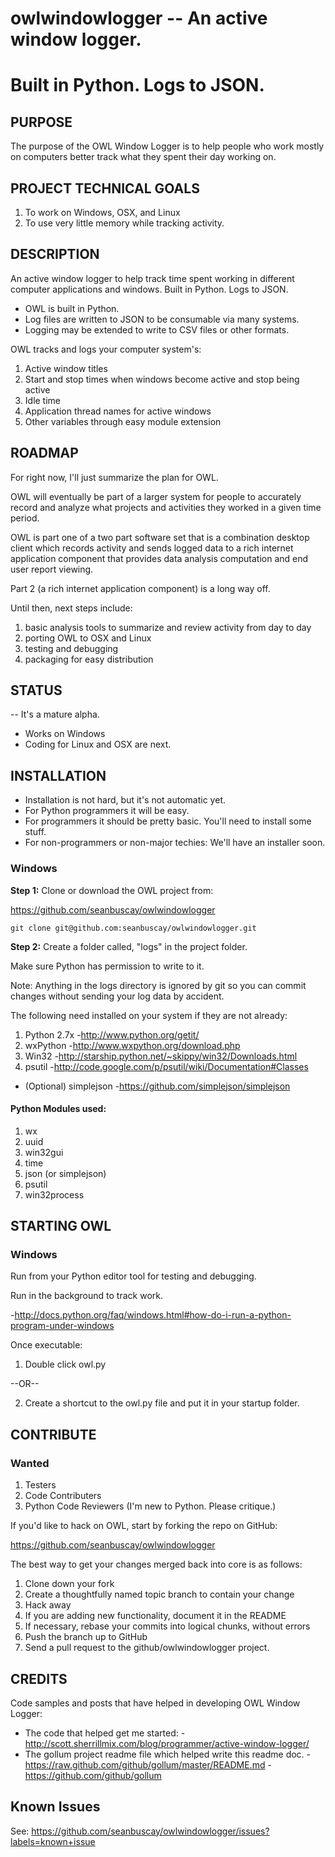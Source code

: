 # owlwindowlogger -- An active window logger. 
Built in Python. Logs to JSON.
=============================================================================

## PURPOSE

The purpose of the OWL Window Logger is to help people who work mostly on 
computers better track what they spent their day working on.

## PROJECT TECHNICAL GOALS

1. To work on Windows, OSX, and Linux
2. To use very little memory while tracking activity. 

## DESCRIPTION

An active window logger to help track time spent working in different 
computer applications and windows. Built in Python. Logs to JSON.

* OWL is built in Python.
* Log files are written to JSON to be consumable via many systems.
* Logging may be extended to write to CSV files or other formats.

OWL tracks and logs your computer system's:

1. Active window titles
2. Start and stop times when windows become active and stop being active
3. Idle time
4. Application thread names for active windows
5. Other variables through easy module extension

## ROADMAP

For right now, I'll just summarize the plan for OWL.

OWL will eventually be part of a larger system for people to accurately record 
and analyze what projects and activities they worked in a given time period.  

OWL is part one of a two part software set that is a combination desktop client 
which records activity and sends logged data to a rich internet application 
component that provides data analysis computation and end user report viewing.

Part 2 (a rich internet application component) is a long way off.    

Until then, next steps include:

1. basic analysis tools to summarize and review activity from day to day
2. porting OWL to OSX and Linux
3. testing and debugging
4. packaging for easy distribution

## STATUS

-- It's a mature alpha.

* Works on Windows
* Coding for Linux and OSX are next.

## INSTALLATION

* Installation is not hard, but it's not automatic yet.  
* For Python programmers it will be easy.  
* For programmers it should be pretty basic.  You'll need to install some stuff.
* For non-programmers or non-major techies: We'll have an installer soon.

### Windows

**Step 1:** Clone or download the OWL project from: 

https://github.com/seanbuscay/owlwindowlogger

    git clone git@github.com:seanbuscay/owlwindowlogger.git
    
**Step 2:** Create a folder called, "logs" in the project folder.  

Make sure Python has permission to write to it.

Note: Anything in the logs directory is ignored by git so you can commit changes
without sending your log data by accident.  

The following need installed on your system if they are not already:

1. Python 2.7x  -http://www.python.org/getit/
2. wxPython -http://www.wxpython.org/download.php
3. Win32 -http://starship.python.net/~skippy/win32/Downloads.html
4. psutil -http://code.google.com/p/psutil/wiki/Documentation#Classes

* (Optional) simplejson -https://github.com/simplejson/simplejson

#### Python Modules used:

1. wx
1. uuid
1. win32gui
1. time
1. json (or simplejson)
1. psutil
1. win32process

## STARTING OWL

### Windows

Run from your Python editor tool for testing and debugging.

Run in the background to track work.

-http://docs.python.org/faq/windows.html#how-do-i-run-a-python-program-under-windows

Once executable:

1. Double click owl.py

 --OR--

2. Create a shortcut to the owl.py file and put it in your startup folder.

## CONTRIBUTE

### Wanted

1. Testers
2. Code Contributers
3. Python Code Reviewers (I'm new to Python. Please critique.)

If you'd like to hack on OWL, start by forking the repo on GitHub:

https://github.com/seanbuscay/owlwindowlogger

The best way to get your changes merged back into core is as follows:

1. Clone down your fork
1. Create a thoughtfully named topic branch to contain your change
1. Hack away
1. If you are adding new functionality, document it in the README
1. If necessary, rebase your commits into logical chunks, without errors
1. Push the branch up to GitHub
1. Send a pull request to the github/owlwindowlogger project.

## CREDITS

Code samples and posts that have helped in developing OWL Window Logger:

* The code that helped get me started:
-http://scott.sherrillmix.com/blog/programmer/active-window-logger/
* The gollum project readme file which helped write this readme doc. 
-https://raw.github.com/github/gollum/master/README.md
-https://github.com/github/gollum

## Known Issues

See: https://github.com/seanbuscay/owlwindowlogger/issues?labels=known+issue